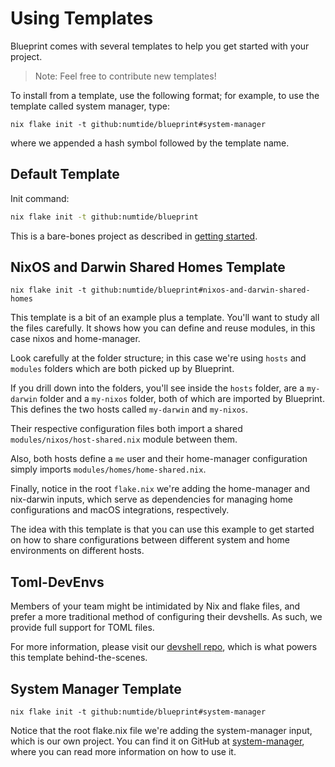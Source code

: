 # Using Templates

Blueprint comes with several templates to help you get started with your project.

> Note: Feel free to contribute new templates!

To install from a template, use the following format; for example, to use the template called system manager, type:

```
nix flake init -t github:numtide/blueprint#system-manager
```

where we appended a hash symbol followed by the template name.

## Default Template

Init command:

```bash
nix flake init -t github:numtide/blueprint
```

This is a bare-bones project as described in [getting started](../getting-started/install.md).

## NixOS and Darwin Shared Homes Template

```
nix flake init -t github:numtide/blueprint#nixos-and-darwin-shared-homes
```

This template is a bit of an example plus a template. You'll want to study all the files carefully. It shows how you can define and reuse modules, in this case nixos and home-manager.

Look carefully at the folder structure; in this case we're using `hosts` and `modules` folders which are both picked up by Blueprint.

If you drill down into the folders, you'll see inside the `hosts` folder, are a `my-darwin` folder and a `my-nixos` folder, both of which are imported by Blueprint. This defines the two hosts called `my-darwin` and `my-nixos`.

Their respective configuration files both import a shared  `modules/nixos/host-shared.nix` module between them.

Also, both hosts define a `me` user and their home-manager configuration simply imports `modules/homes/home-shared.nix`.

Finally, notice in the root `flake.nix` we're adding the home-manager and nix-darwin inputs, which serve as dependencies for managing home configurations and macOS integrations, respectively.

The idea with this template is that you can use this example to get started on how to share configurations between different system and home environments on different hosts.


## Toml-DevEnvs

Members of your team might be intimidated by Nix and flake files, and prefer a more traditional method of configuring their devshells. As such, we provide full support for TOML files.

For more information, please visit our [devshell repo](https://github.com/numtide/devshell), which is what powers this template behind-the-scenes.

## System Manager Template

```
nix flake init -t github:numtide/blueprint#system-manager
```

Notice that the root flake.nix file we're adding the system-manager input, which is our own project. You can find it on GitHub at [system-manager](https://github.com/numtide/system-manager), where you can read more information on how to use it.

